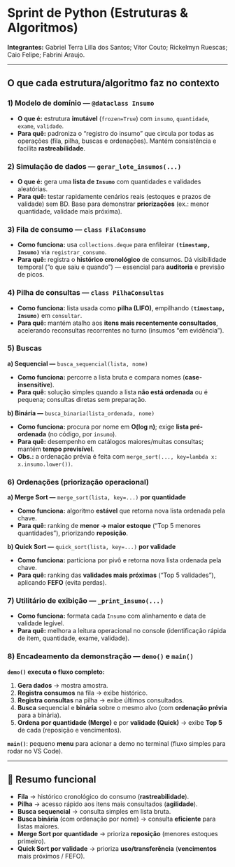 # Sprint de Python (Estruturas & Algoritmos)

**Integrantes:** Gabriel Terra Lilla dos Santos; Vitor Couto; Rickelmyn Ruescas; Caio Felipe; Fabrini Araujo.

---

## O que cada estrutura/algoritmo faz no contexto

### 1) Modelo de domínio — `@dataclass Insumo`
- **O que é:** estrutura **imutável** (`frozen=True`) com `insumo`, `quantidade`, `exame`, `validade`.
- **Para quê:** padroniza o “registro do insumo” que circula por todas as operações (fila, pilha, buscas e ordenações). Mantém consistência e facilita **rastreabilidade**.

### 2) Simulação de dados — `gerar_lote_insumos(...)`
- **O que é:** gera uma **lista de `Insumo`** com quantidades e validades aleatórias.
- **Para quê:** testar rapidamente cenários reais (estoques e prazos de validade) sem BD. Base para demonstrar **priorizações** (ex.: menor quantidade, validade mais próxima).

### 3) Fila de consumo — `class FilaConsumo`
- **Como funciona:** usa `collections.deque` para enfileirar **`(timestamp, Insumo)`** via `registrar_consumo`.
- **Para quê:** registra o **histórico cronológico** de consumos. Dá visibilidade temporal (“o que saiu e quando”) — essencial para **auditoria** e previsão de picos.

### 4) Pilha de consultas — `class PilhaConsultas`
- **Como funciona:** lista usada como **pilha (LIFO)**, empilhando **`(timestamp, Insumo)`** em `consultar`.
- **Para quê:** mantém atalho aos **itens mais recentemente consultados**, acelerando reconsultas recorrentes no turno (insumos “em evidência”).

### 5) Buscas
**a) Sequencial —** `busca_sequencial(lista, nome)`  
- **Como funciona:** percorre a lista bruta e compara nomes (**case-insensitive**).  
- **Para quê:** solução simples quando a lista **não está ordenada** ou é pequena; consultas diretas sem preparação.

**b) Binária —** `busca_binaria(lista_ordenada, nome)`  
- **Como funciona:** procura por nome em **O(log n)**; exige **lista pré-ordenada** (no código, por `insumo`).  
- **Para quê:** desempenho em catálogos maiores/muitas consultas; mantém **tempo previsível**.  
- **Obs.:** a ordenação prévia é feita com `merge_sort(..., key=lambda x: x.insumo.lower())`.

### 6) Ordenações (priorização operacional)
**a) Merge Sort —** `merge_sort(lista, key=...)` **por quantidade**  
- **Como funciona:** algoritmo **estável** que retorna nova lista ordenada pela chave.  
- **Para quê:** ranking de **menor → maior estoque** (“Top 5 menores quantidades”), priorizando **reposição**.

**b) Quick Sort —** `quick_sort(lista, key=...)` **por validade**  
- **Como funciona:** particiona por pivô e retorna nova lista ordenada pela chave.  
- **Para quê:** ranking das **validades mais próximas** (“Top 5 validades”), aplicando **FEFO** (evita perdas).

### 7) Utilitário de exibição — `_print_insumo(...)`
- **Como funciona:** formata cada `Insumo` com alinhamento e data de validade legível.
- **Para quê:** melhora a leitura operacional no console (identificação rápida de item, quantidade, exame, validade).

### 8) Encadeamento da demonstração — `demo()` e `main()`
**`demo()` executa o fluxo completo:**
1. **Gera dados** → mostra amostra.  
2. **Registra consumos** na fila → exibe histórico.  
3. **Registra consultas** na pilha → exibe últimos consultados.  
4. **Busca** sequencial e **binária** sobre o mesmo alvo (com **ordenação prévia** para a binária).  
5. **Ordena por quantidade (Merge)** e por **validade (Quick)** → exibe **Top 5** de cada (reposição e vencimentos).

**`main()`**: pequeno **menu** para acionar a demo no terminal (fluxo simples para rodar no VS Code).

---

## 🧭 Resumo funcional
- **Fila** → histórico cronológico do consumo (**rastreabilidade**).  
- **Pilha** → acesso rápido aos itens mais consultados (**agilidade**).  
- **Busca sequencial** → consulta simples em lista bruta.  
- **Busca binária** (com ordenação por nome) → consulta **eficiente** para listas maiores.  
- **Merge Sort por quantidade** → prioriza **reposição** (menores estoques primeiro).  
- **Quick Sort por validade** → prioriza **uso/transferência** (**vencimentos** mais próximos / FEFO).
